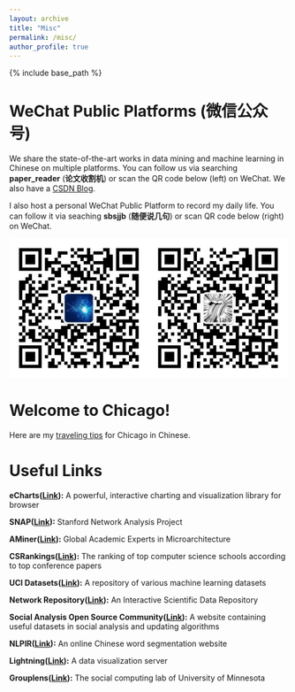```yaml
---
layout: archive
title: "Misc"
permalink: /misc/
author_profile: true
---
```


{% include base_path %}

WeChat Public Platforms (微信公众号)
======
We share the state-of-the-art works in data mining and machine learning in Chinese on multiple platforms. You can follow us via searching **paper_reader** (**论文收割机**) or scan the QR code below (left) on WeChat. We also have a [CSDN Blog](https://blog.csdn.net/paper_reader).

I also host a personal WeChat Public Platform to record my daily life. You can follow it via seaching **sbsjjb** (**随便说几句**) or scan QR code below (right) on WeChat.

![Platform QR Code](/images/platform.png)

Welcome to Chicago!
======
Here are my [traveling tips](https://mp.weixin.qq.com/s/SCk0VLZt-zkuwJzvhhJpyA) for Chicago in Chinese.

Useful Links
======
**eCharts([Link](https://echarts.baidu.com/)):** A  powerful, interactive charting and visualization library for browser

**SNAP([Link](http://snap.stanford.edu/)):** Stanford Network Analysis Project

**AMiner([Link](https://aminer.org/)):** Global Academic Experts in Microarchitecture

**CSRankings([Link](http://csrankings.org/)):** The ranking of top computer science schools according to top conference papers

**UCI Datasets([Link](https://archive.ics.uci.edu/ml/datasets.html)):** A repository of various machine learning datasets

**Network Repository([Link](http://networkrepository.com/)):** An Interactive Scientific Data Repository

**Social Analysis Open Source Community([Link](http://www.socialysis.org/)):** A website containing useful datasets in social analysis and updating algorithms

**NLPIR([Link](http://ictclas.nlpir.org/)):** An online Chinese word segmentation website

**Lightning([Link](http://lightning-viz.org/)):** A data visualization server

**Grouplens([Link](https://grouplens.org/)):** The social computing lab of University of Minnesota

